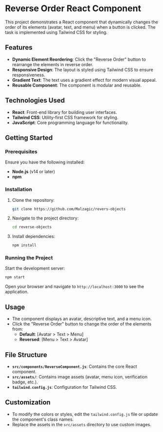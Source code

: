 # Reverse Order React Component

This project demonstrates a React component that dynamically changes the order of its elements (avatar, text, and menu) when a button is clicked. The task is implemented using Tailwind CSS for styling.

## Features

- **Dynamic Element Reordering**: Click the "Reverse Order" button to rearrange the elements in reverse order.
- **Responsive Design**: The layout is styled using Tailwind CSS to ensure responsiveness.
- **Gradient Text**: The text uses a gradient effect for modern visual appeal.
- **Reusable Component**: The component is modular and reusable.

## Technologies Used

- **React**: Front-end library for building user interfaces.
- **Tailwind CSS**: Utility-first CSS framework for styling.
- **JavaScript**: Core programming language for functionality.

## Getting Started

### Prerequisites

Ensure you have the following installed:

- **Node.js** (v14 or later)
- **npm**

### Installation

1. Clone the repository:
   ```bash
   git clone https://github.com/Malzagic/revers-objects
   ```
2. Navigate to the project directory:
   ```bash
   cd reverse-objects
   ```
3. Install dependencies:
   ```bash
   npm install
   ```

### Running the Project

Start the development server:

```bash
npm start
```

Open your browser and navigate to `http://localhost:3000` to see the application.

## Usage

- The component displays an avatar, descriptive text, and a menu icon.
- Click the "Reverse Order" button to change the order of the elements from:
  - **Default**: [Avatar > Text > Menu]
  - **Reversed**: [Menu > Text > Avatar]

## File Structure

- **`src/components/ReverseComponent.js`**: Contains the core React component.
- **`src/assets/`**: Contains image assets (avatar, menu icon, verification badge, etc.).
- **`tailwind.config.js`**: Configuration for Tailwind CSS.

## Customization

- To modify the colors or styles, edit the `tailwind.config.js` file or update the component's class names.
- Replace the assets in the `src/assets` directory to use custom images.
